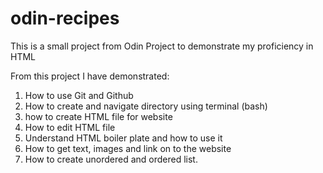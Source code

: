 # odin-recipes
This is a small project from Odin Project to demonstrate my proficiency in HTML

From this project I have demonstrated:
1. How to use Git and Github 
2. How to create and navigate directory using terminal (bash)
3. how to create HTML file for website
4. How to edit HTML file
5. Understand HTML boiler plate and how to use it
6. How to get text, images and link on to the website
7. How to create unordered and ordered list.
